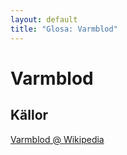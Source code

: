 ```yaml
---
layout: default
title: "Glosa: Varmblod"
---
```

Varmblod
========


Källor
------
[Varmblod @ Wikipedia](http://sv.wikipedia.org/wiki/Varmblodsh%C3%A4st "Varmblod")

